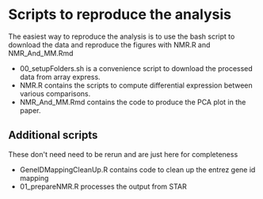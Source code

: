 # Scripts to reproduce the analysis

The easiest way to reproduce the analysis is to use the bash script to download the data and reproduce the figures with NMR.R and NMR_And_MM.Rmd
- 00_setupFolders.sh is a convenience script to download the processed data from array express. 
- NMR.R contains the scripts to compute differential expression between various comparisons.
- NMR_And_MM.Rmd contains the code to produce the PCA plot in the paper.

## Additional scripts
These don't need need to be rerun and are just here for completeness
- GeneIDMappingCleanUp.R contains code to clean up the entrez gene id mapping
- 01_prepareNMR.R processes the output from STAR
